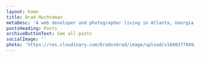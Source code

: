 ```yaml
---
layout: home
title: Brad Huchteman
metaDesc: 'A web developer and photographer living in Atlanta, Georgia. '
postsHeading: Posts
archiveButtonText: See all posts
socialImage: ''
photo: 'https://res.cloudinary.com/bradvsbrad/image/upload/v1600377849/profile/bdh-avatar-sq.jpg'
---
```


